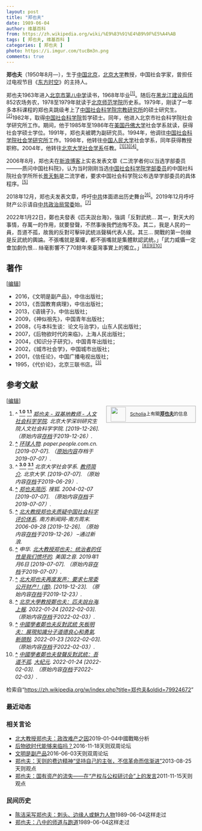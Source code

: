 ```yaml
---
layout: post
title: "郑也夫"
date: 1989-06-04
author: 维基百科
from: https://zh.wikipedia.org/wiki/%E9%83%91%E4%B9%9F%E5%A4%AB
tags: [ 郑也夫, 维基百科 ]
categories: [ 郑也夫 ]
photo: https://i.imgur.com/tucBm3n.png
comments: true
---
```

<div class="mw-content-ltr mw-parser-output" lang="zh" dir="ltr"><style data-mw-deduplicate="TemplateStyles:r83732082">.mw-parser-output .infobox-subbox{padding:0;border:none;margin:-3px;width:auto;min-width:100%;font-size:100%;clear:none;float:none;background-color:transparent}.mw-parser-output .infobox-3cols-child{margin:auto}.mw-parser-output .infobox .navbar{font-size:100%}body.skin-minerva .mw-parser-output .infobox-header,body.skin-minerva .mw-parser-output .infobox-subheader,body.skin-minerva .mw-parser-output .infobox-above,body.skin-minerva .mw-parser-output .infobox-title,body.skin-minerva .mw-parser-output .infobox-image,body.skin-minerva .mw-parser-output .infobox-full-data,body.skin-minerva .mw-parser-output .infobox-below{text-align:center}@media screen{html.skin-theme-clientpref-night .mw-parser-output .infobox-full-data:not(.notheme)>div:not(.notheme)[style]{background:#1f1f23!important;color:#f8f9fa}@media screen and (prefers-color-scheme:dark){html.skin-theme-clientpref-os .mw-parser-output .infobox-full-data:not(.notheme) div:not(.notheme){background:#1f1f23!important;color:#f8f9fa}}html.skin-theme-clientpref-night .mw-parser-output .infobox td div:not(.notheme)[style]{background:transparent!important;color:var(--color-base,#202122)}@media screen and (prefers-color-scheme:dark){html.skin-theme-clientpref-os .mw-parser-output .infobox td div:not(.notheme)[style]{background:transparent!important;color:var(--color-base,#202122)}}html.skin-theme-clientpref-night .mw-parser-output .infobox td div.NavHead:not(.notheme)[style]{background:transparent!important}}@media screen and (prefers-color-scheme:dark){html.skin-theme-clientpref-os .mw-parser-output .infobox td div.NavHead:not(.notheme)[style]{background:transparent!important}}@media(min-width:640px){body.skin--responsive .mw-parser-output .infobox-table{display:table!important}body.skin--responsive .mw-parser-output .infobox-table>caption{display:table-caption!important}body.skin--responsive .mw-parser-output .infobox-table>tbody{display:table-row-group}body.skin--responsive .mw-parser-output .infobox-table tr{display:table-row!important}body.skin--responsive .mw-parser-output .infobox-table th,body.skin--responsive .mw-parser-output .infobox-table td{padding-left:inherit;padding-right:inherit}}</style><link rel="mw-deduplicated-inline-style" href="mw-data:TemplateStyles:r83732082">
<p><b>郑也夫</b>（1950年8月<span class="useeditintro" title="Template:BLP editintro">—</span>），生于<a href="/wiki/%E4%B8%AD%E8%8F%AF%E4%BA%BA%E6%B0%91%E5%85%B1%E5%92%8C%E5%9C%8B" class="mw-redirect" title="中華人民共和國">中国</a><a href="/wiki/%E5%8C%97%E4%BA%AC" class="mw-redirect" title="北京">北京</a>，<a href="/wiki/%E5%8C%97%E4%BA%AC%E5%A4%A7%E5%AD%A6" title="北京大学">北京大学</a>教授，中国社会学家，曾担任过电视节目《<a href="/wiki/%E4%B8%9C%E6%96%B9%E6%97%B6%E7%A9%BA" title="东方时空">东方时空</a>》的主持人。
</p>
<div class="mw-heading mw-heading2"></div>
<p>郑也夫1963年进入<a href="/wiki/%E5%8C%97%E4%BA%AC%E5%B8%82%E7%AC%AC%E5%85%AB%E4%B8%AD%E5%AD%A6" title="北京市第八中学">北京市第八中学</a>读书，1968年毕业<sup id="cite_ref-pkusz_1-0" class="reference"><a href="#cite_note-pkusz-1"><span class="cite-bracket">[</span>1<span class="cite-bracket">]</span></a></sup>。随后在<a href="/wiki/%E9%BB%91%E9%BE%99%E6%B1%9F%E5%BB%BA%E8%AE%BE%E5%85%B5%E5%9B%A2" class="mw-redirect" title="黑龙江建设兵团">黑龙江建设兵团</a>852农场务农，1978至1979年就读于<a href="/wiki/%E5%8C%97%E4%BA%AC%E5%B8%AB%E7%AF%84%E5%AD%B8%E9%99%A2" class="mw-redirect" title="北京師範學院">北京师范学院</a>历史系。1979年，刚读了一年多本科课程的郑也夫跳级考上了<a href="/w/index.php?title=%E4%B8%AD%E5%9B%BD%E7%A4%BE%E4%BC%9A%E7%A7%91%E5%AD%A6%E9%99%A2%E5%AE%97%E6%95%99%E7%A0%94%E7%A9%B6%E6%89%80&amp;action=edit&amp;redlink=1" class="new" title="中国社会科学院宗教研究所（页面不存在）">中国社会科学院宗教研究所</a>的硕士研究生。<sup id="cite_ref-2" class="reference"><a href="#cite_note-2"><span class="cite-bracket">[</span>2<span class="cite-bracket">]</span></a></sup>1982年，取得<a href="/wiki/%E4%B8%AD%E5%9B%BD%E7%A4%BE%E4%BC%9A%E7%A7%91%E5%AD%A6%E9%99%A2" title="中国社会科学院">中国社会科学院</a>哲学硕士。同年，他进入北京市社会科学院社会学研究所工作。期间，他于1985年至1986年在<a href="/wiki/%E7%BE%8E%E5%9B%BD" title="美国">美国</a><a href="/wiki/%E4%B8%B9%E4%BD%9B%E5%A4%A7%E5%AD%B8" title="丹佛大學">丹佛大学</a>社会学系就读，获得社会学硕士学位。1991年，郑也夫被聘为副研究员。1994年，他调往<a href="/wiki/%E4%B8%AD%E5%9B%BD%E7%A4%BE%E4%BC%9A%E7%A7%91%E5%AD%A6%E9%99%A2%E7%A4%BE%E4%BC%9A%E5%AD%A6%E7%A0%94%E7%A9%B6%E6%89%80" title="中国社会科学院社会学研究所">中国社会科学院社会学研究所</a>工作。1998年，他转往<a href="/wiki/%E4%B8%AD%E5%9B%BD%E4%BA%BA%E6%B0%91%E5%A4%A7%E5%AD%A6" title="中国人民大学">中国人民大学</a>社会学系，同年获得教授职称。2004年，他转往<a href="/wiki/%E5%8C%97%E4%BA%AC%E5%A4%A7%E5%AD%A6%E7%A4%BE%E4%BC%9A%E5%AD%A6%E7%B3%BB" title="北京大学社会学系">北京大学社会学系</a>任教。<sup id="cite_ref-pkusz_1-1" class="reference"><a href="#cite_note-pkusz-1"><span class="cite-bracket">[</span>1<span class="cite-bracket">]</span></a></sup><sup id="cite_ref-bjdx_3-0" class="reference"><a href="#cite_note-bjdx-3"><span class="cite-bracket">[</span>3<span class="cite-bracket">]</span></a></sup><sup id="cite_ref-4" class="reference"><a href="#cite_note-4"><span class="cite-bracket">[</span>4<span class="cite-bracket">]</span></a></sup>。
</p><p>2006年8月，郑也夫在<a href="/wiki/%E6%96%B0%E6%B5%AA%E5%8D%9A%E5%AE%A2" title="新浪博客">新浪博客</a>上实名发表文章《二流学者何以当选学部委员———质问中国社科院》，认为当时刚刚当选<a href="/wiki/%E4%B8%AD%E5%9B%BD%E7%A4%BE%E4%BC%9A%E7%A7%91%E5%AD%A6%E9%99%A2%E5%AD%A6%E9%83%A8%E5%A7%94%E5%91%98" title="中国社会科学院学部委员">中国社会科学院学部委员</a>的中国社科院社会学所所长<a href="/wiki/%E6%99%AF%E5%A4%A9%E9%AD%81" title="景天魁">景天魁</a>是二流学者，要求中国社会科学院公布选举学部委员的具体程序。<sup id="cite_ref-5" class="reference"><a href="#cite_note-5"><span class="cite-bracket">[</span>5<span class="cite-bracket">]</span></a></sup>
</p><p>2018年12月，郑也夫发表文章，呼吁<a href="/wiki/%E4%B8%AD%E5%85%B1" class="mw-redirect" title="中共">中共</a>体面退出历史舞台<sup id="cite_ref-6" class="reference"><a href="#cite_note-6"><span class="cite-bracket">[</span>6<span class="cite-bracket">]</span></a></sup>。2019年12月呼吁财产公示请自<a href="/wiki/%E4%B8%AD%E5%85%B1%E6%94%BF%E6%B2%BB%E5%B1%80%E5%B8%B8%E5%A7%94" class="mw-redirect" title="中共政治局常委">中共政治局常委</a>始。<sup id="cite_ref-7" class="reference"><a href="#cite_note-7"><span class="cite-bracket">[</span>7<span class="cite-bracket">]</span></a></sup>
</p><p>2022年1月22日，鄭也夫發表《匹夫說台海》，強調「反對武統… 其一，對天大的事情，存萬一的作用，就要發聲，不然事後我們追悔不及。其二，我是人民的一員，吾道不孤，故我的反對可擊碎武統派聲稱代表人民。其三... 開戰的第一防線是反武統的輿論。不張嘴就是棄權，都不張嘴就是集體默認武統。」「武力威懾一定會加劇仇恨... 絲毫影響不了70餘年來臺灣事實上的獨立。」<sup id="cite_ref-8" class="reference"><a href="#cite_note-8"><span class="cite-bracket">[</span>8<span class="cite-bracket">]</span></a></sup><sup id="cite_ref-9" class="reference"><a href="#cite_note-9"><span class="cite-bracket">[</span>9<span class="cite-bracket">]</span></a></sup><sup id="cite_ref-10" class="reference"><a href="#cite_note-10"><span class="cite-bracket">[</span>10<span class="cite-bracket">]</span></a></sup>
</p>
<div class="mw-heading mw-heading2"><h2 id="著作"><span id=".E8.91.97.E4.BD.9C"></span>著作</h2><span class="mw-editsection"><span class="mw-editsection-bracket">[</span><a href="/w/index.php?title=%E9%83%91%E4%B9%9F%E5%A4%AB&amp;action=edit&amp;section=2" title="编辑章节：著作"><span>编辑</span></a><span class="mw-editsection-bracket">]</span></span></div>
<ul><li>2016，《文明是副产品》，中信出版社；</li>
<li>2013，《吾国教育病理》，中信出版社；</li>
<li>2013，《语镜子》，中信出版社；</li>
<li>2009，《神似祖先》，中国青年出版社；</li>
<li>2008，《与本科生谈：论文与治学》，山东人民出版社；</li>
<li>2007，《后物欲时代的来临》，上海人民出版社；</li>
<li>2004，《知识分子研究》，中国青年出版社；</li>
<li>2002，《城市社会学》，中国城市出版社；</li>
<li>2001，《信任论》，中国广播电视出版社；</li>
<li>1995，《代价论》，北京三联书店。<sup id="cite_ref-bjdx_3-1" class="reference"><a href="#cite_note-bjdx-3"><span class="cite-bracket">[</span>3<span class="cite-bracket">]</span></a></sup></li></ul>
<div class="mw-heading mw-heading2"><h2 id="参考文献"><span id=".E5.8F.82.E8.80.83.E6.96.87.E7.8C.AE"></span>参考文献</h2><span class="mw-editsection"><span class="mw-editsection-bracket">[</span><a href="/w/index.php?title=%E9%83%91%E4%B9%9F%E5%A4%AB&amp;action=edit&amp;section=3" title="编辑章节：参考文献"><span>编辑</span></a><span class="mw-editsection-bracket">]</span></span></div>
<style data-mw-deduplicate="TemplateStyles:r82655521">.mw-parser-output .side-box{margin:4px 0;box-sizing:border-box;border:1px solid #aaa;font-size:88%;line-height:1.25em;background-color:#f9f9f9;display:flow-root}.mw-parser-output .side-box-abovebelow,.mw-parser-output .side-box-text{padding:0.25em 0.9em}.mw-parser-output .side-box-image{padding:2px 0 2px 0.9em;text-align:center}.mw-parser-output .side-box-imageright{padding:2px 0.9em 2px 0;text-align:center}@media(min-width:500px){.mw-parser-output .side-box-flex{display:flex;align-items:center}.mw-parser-output .side-box-text{flex:1}}@media(min-width:720px){.mw-parser-output .side-box{width:238px}.mw-parser-output .side-box-right{clear:right;float:right;margin-left:1em}.mw-parser-output .side-box-left{margin-right:1em}}</style><div class="side-box metadata side-box-right"><style data-mw-deduplicate="TemplateStyles:r82655520">.mw-parser-output .plainlist ol,.mw-parser-output .plainlist ul{line-height:inherit;list-style:none;margin:0;padding:0}.mw-parser-output .plainlist ol li,.mw-parser-output .plainlist ul li{margin-bottom:0}</style>
<div class="side-box-flex">
<div class="side-box-image"><span class="noviewer" typeof="mw:File"><span><img alt="" src="//upload.wikimedia.org/wikipedia/commons/thumb/3/32/Scholia_logo.svg/40px-Scholia_logo.svg.png" decoding="async" width="40" height="39" class="mw-file-element" srcset="//upload.wikimedia.org/wikipedia/commons/thumb/3/32/Scholia_logo.svg/60px-Scholia_logo.svg.png 1.5x, //upload.wikimedia.org/wikipedia/commons/thumb/3/32/Scholia_logo.svg/80px-Scholia_logo.svg.png 2x" data-file-width="107" data-file-height="104"></span></span></div>
<div class="side-box-text plainlist"><a href="https://www.wikidata.org/wiki/Wikidata:Scholia/zh" class="extiw" title="d:Wikidata:Scholia/zh">Scholia</a>上有關<b><a href="https://iw.toolforge.org/scholia/author/Q67931594" class="extiw" title="toolforge:scholia/author/Q67931594">郑也夫</a></b>的信息</div></div>
</div>
<div class="reflist columns references-column-width" style="-moz-column-width: 30em; -webkit-column-width: 30em; column-width: 30em; list-style-type: decimal;">
<ol class="references">
<li id="cite_note-pkusz-1"><span class="mw-cite-backlink">^ <a href="#cite_ref-pkusz_1-0"><sup><b>1.0</b></sup></a> <a href="#cite_ref-pkusz_1-1"><sup><b>1.1</b></sup></a></span> <span class="reference-text"><cite class="citation web"><a rel="nofollow" class="external text" href="http://rw.pkusz.edu.cn/article-1506-34.html">郑也夫 - 双基地教师 - 人文社会科学学院</a>. 北京大学深圳研究生院人文社会科学学院.  <span class="reference-accessdate"> [<span class="nowrap">2019-12-26</span>]</span>. （原始内容<a rel="nofollow" class="external text" href="https://web.archive.org/web/20191226023632/http://rw.pkusz.edu.cn/article-1506-34.html">存档</a>于2019-12-26）.</cite><span title="ctx_ver=Z39.88-2004&amp;rfr_id=info%3Asid%2Fzh.wikipedia.org%3A%E9%83%91%E4%B9%9F%E5%A4%AB&amp;rft.atitle=%E9%83%91%E4%B9%9F%E5%A4%AB+-+%E5%8F%8C%E5%9F%BA%E5%9C%B0%E6%95%99%E5%B8%88+-+%E4%BA%BA%E6%96%87%E7%A4%BE%E4%BC%9A%E7%A7%91%E5%AD%A6%E5%AD%A6%E9%99%A2&amp;rft.genre=unknown&amp;rft.jtitle=%E5%8C%97%E4%BA%AC%E5%A4%A7%E5%AD%A6%E6%B7%B1%E5%9C%B3%E7%A0%94%E7%A9%B6%E7%94%9F%E9%99%A2%E4%BA%BA%E6%96%87%E7%A4%BE%E4%BC%9A%E7%A7%91%E5%AD%A6%E5%AD%A6%E9%99%A2&amp;rft_id=http%3A%2F%2Frw.pkusz.edu.cn%2Farticle-1506-34.html&amp;rft_val_fmt=info%3Aofi%2Ffmt%3Akev%3Amtx%3Ajournal" class="Z3988"><span style="display:none;">&nbsp;</span></span></span>
</li>
<li id="cite_note-2"><span class="mw-cite-backlink"><b><a href="#cite_ref-2">^</a></b></span> <span class="reference-text"><cite class="citation web"><a rel="nofollow" class="external text" href="https://web.archive.org/web/20190707115948/http://paper.people.com.cn/hqrw/html/2014-01/16/content_1378457.htm">环球人物</a>. paper.people.com.cn.  <span class="reference-accessdate"> [<span class="nowrap">2019-07-07</span>]</span>. （<a rel="nofollow" class="external text" href="http://paper.people.com.cn/hqrw/html/2014-01/16/content_1378457.htm">原始内容</a>存档于2019-07-07）.</cite><span title="ctx_ver=Z39.88-2004&amp;rfr_id=info%3Asid%2Fzh.wikipedia.org%3A%E9%83%91%E4%B9%9F%E5%A4%AB&amp;rft.atitle=%E7%8E%AF%E7%90%83%E4%BA%BA%E7%89%A9&amp;rft.genre=unknown&amp;rft.jtitle=paper.people.com.cn&amp;rft_id=http%3A%2F%2Fpaper.people.com.cn%2Fhqrw%2Fhtml%2F2014-01%2F16%2Fcontent_1378457.htm&amp;rft_val_fmt=info%3Aofi%2Ffmt%3Akev%3Amtx%3Ajournal" class="Z3988"><span style="display:none;">&nbsp;</span></span></span>
</li>
<li id="cite_note-bjdx-3"><span class="mw-cite-backlink">^ <a href="#cite_ref-bjdx_3-0"><sup><b>3.0</b></sup></a> <a href="#cite_ref-bjdx_3-1"><sup><b>3.1</b></sup></a></span> <span class="reference-text"><cite class="citation web">北京大学社会学系. <a rel="nofollow" class="external text" href="http://www.shehui.pku.edu.cn/sz/content.aspx?nodeid=586">教师简介</a>. 北京大学.  <span class="reference-accessdate"> [<span class="nowrap">2019-07-07</span>]</span>. （原始内容<a rel="nofollow" class="external text" href="https://web.archive.org/web/20190629211039/http://www.shehui.pku.edu.cn/sz/content.aspx?nodeid=586">存档</a>于2019-06-29）.</cite><span title="ctx_ver=Z39.88-2004&amp;rfr_id=info%3Asid%2Fzh.wikipedia.org%3A%E9%83%91%E4%B9%9F%E5%A4%AB&amp;rft.atitle=%E6%95%99%E5%B8%88%E7%AE%80%E4%BB%8B&amp;rft.au=%E5%8C%97%E4%BA%AC%E5%A4%A7%E5%AD%A6%E7%A4%BE%E4%BC%9A%E5%AD%A6%E7%B3%BB&amp;rft.genre=unknown&amp;rft.jtitle=%E5%8C%97%E4%BA%AC%E5%A4%A7%E5%AD%A6&amp;rft_id=http%3A%2F%2Fwww.shehui.pku.edu.cn%2Fsz%2Fcontent.aspx%3Fnodeid%3D586&amp;rft_val_fmt=info%3Aofi%2Ffmt%3Akev%3Amtx%3Ajournal" class="Z3988"><span style="display:none;">&nbsp;</span></span></span>
</li>
<li id="cite_note-4"><span class="mw-cite-backlink"><b><a href="#cite_ref-4">^</a></b></span> <span class="reference-text"><cite class="citation web"><a rel="nofollow" class="external text" href="http://auto.sohu.com/2004/02/07/29/article218972972.shtml">郑也夫简历</a>. 搜狐. 2004-02-07 <span class="reference-accessdate"> [<span class="nowrap">2019-07-07</span>]</span>. （原始内容<a rel="nofollow" class="external text" href="https://web.archive.org/web/20190707120610/http://auto.sohu.com/2004/02/07/29/article218972972.shtml">存档</a>于2019-07-07）.</cite><span title="ctx_ver=Z39.88-2004&amp;rfr_id=info%3Asid%2Fzh.wikipedia.org%3A%E9%83%91%E4%B9%9F%E5%A4%AB&amp;rft.atitle=%E9%83%91%E4%B9%9F%E5%A4%AB%E7%AE%80%E5%8E%86&amp;rft.date=2004-02-07&amp;rft.genre=unknown&amp;rft.jtitle=%E6%90%9C%E7%8B%90&amp;rft_id=http%3A%2F%2Fauto.sohu.com%2F2004%2F02%2F07%2F29%2Farticle218972972.shtml&amp;rft_val_fmt=info%3Aofi%2Ffmt%3Akev%3Amtx%3Ajournal" class="Z3988"><span style="display:none;">&nbsp;</span></span></span>
</li>
<li id="cite_note-5"><span class="mw-cite-backlink"><b><a href="#cite_ref-5">^</a></b></span> <span class="reference-text"><cite class="citation news"><a rel="nofollow" class="external text" href="http://news.sina.com.cn/c/2006-09-28/144110132435s.shtml">北大教授郑也夫质疑中国社会科学评价体系</a>. 南方新闻网-南方周末. 2006-09-28 <span class="reference-accessdate"> [<span class="nowrap">2019-12-26</span>]</span>. （原始内容<a rel="nofollow" class="external text" href="https://web.archive.org/web/20191226024307/http://news.sina.com.cn/c/2006-09-28/144110132435s.shtml">存档</a>于2019-12-26） –通过新浪.</cite><span title="ctx_ver=Z39.88-2004&amp;rfr_id=info%3Asid%2Fzh.wikipedia.org%3A%E9%83%91%E4%B9%9F%E5%A4%AB&amp;rft.atitle=%E5%8C%97%E5%A4%A7%E6%95%99%E6%8E%88%E9%83%91%E4%B9%9F%E5%A4%AB%E8%B4%A8%E7%96%91%E4%B8%AD%E5%9B%BD%E7%A4%BE%E4%BC%9A%E7%A7%91%E5%AD%A6%E8%AF%84%E4%BB%B7%E4%BD%93%E7%B3%BB&amp;rft.date=2006-09-28&amp;rft.genre=article&amp;rft.jtitle=%E5%8D%97%E6%96%B9%E6%96%B0%E9%97%BB%E7%BD%91-%E5%8D%97%E6%96%B9%E5%91%A8%E6%9C%AB&amp;rft_id=http%3A%2F%2Fnews.sina.com.cn%2Fc%2F2006-09-28%2F144110132435s.shtml&amp;rft_val_fmt=info%3Aofi%2Ffmt%3Akev%3Amtx%3Ajournal" class="Z3988"><span style="display:none;">&nbsp;</span></span></span>
</li>
<li id="cite_note-6"><span class="mw-cite-backlink"><b><a href="#cite_ref-6">^</a></b></span> <span class="reference-text"><cite class="citation news">申华. <a rel="nofollow" class="external text" href="https://www.voachinese.com/a/Peking-University-Professor-On-China-Political-Reform-20190106/4730770.html">北大教授郑也夫：统治者的任性是我们惯坏的</a>. 美国之音. 2019年1月6日 <span class="reference-accessdate"> [<span class="nowrap">2019-07-07</span>]</span>. （原始内容<a rel="nofollow" class="external text" href="https://web.archive.org/web/20190707121450/https://www.voachinese.com/a/Peking-University-Professor-On-China-Political-Reform-20190106/4730770.html">存档</a>于2019-07-07）.</cite><span title="ctx_ver=Z39.88-2004&amp;rfr_id=info%3Asid%2Fzh.wikipedia.org%3A%E9%83%91%E4%B9%9F%E5%A4%AB&amp;rft.atitle=%E5%8C%97%E5%A4%A7%E6%95%99%E6%8E%88%E9%83%91%E4%B9%9F%E5%A4%AB%EF%BC%9A%E7%BB%9F%E6%B2%BB%E8%80%85%E7%9A%84%E4%BB%BB%E6%80%A7%E6%98%AF%E6%88%91%E4%BB%AC%E6%83%AF%E5%9D%8F%E7%9A%84&amp;rft.au=%E7%94%B3%E5%8D%8E&amp;rft.date=2019-01-06&amp;rft.genre=article&amp;rft_id=https%3A%2F%2Fwww.voachinese.com%2Fa%2FPeking-University-Professor-On-China-Political-Reform-20190106%2F4730770.html&amp;rft_val_fmt=info%3Aofi%2Ffmt%3Akev%3Amtx%3Ajournal" class="Z3988"><span style="display:none;">&nbsp;</span></span></span>
</li>
<li id="cite_note-7"><span class="mw-cite-backlink"><b><a href="#cite_ref-7">^</a></b></span> <span class="reference-text"><cite class="citation web"><a rel="nofollow" class="external text" href="https://www.wenxuecity.com/news/2019/12/23/8967060.html">北大郑也夫再度发声：要求七常委公开财产！(图)</a>.  <span class="reference-accessdate"> [<span class="nowrap">2019-12-23</span>]</span>. （原始内容<a rel="nofollow" class="external text" href="https://web.archive.org/web/20191223191613/https://www.wenxuecity.com/news/2019/12/23/8967060.html">存档</a>于2019-12-23）.</cite><span title="ctx_ver=Z39.88-2004&amp;rfr_id=info%3Asid%2Fzh.wikipedia.org%3A%E9%83%91%E4%B9%9F%E5%A4%AB&amp;rft.btitle=%E5%8C%97%E5%A4%A7%E9%83%91%E4%B9%9F%E5%A4%AB%E5%86%8D%E5%BA%A6%E5%8F%91%E5%A3%B0%EF%BC%9A%E8%A6%81%E6%B1%82%E4%B8%83%E5%B8%B8%E5%A7%94%E5%85%AC%E5%BC%80%E8%B4%A2%E4%BA%A7%EF%BC%81%28%E5%9B%BE%29&amp;rft.genre=unknown&amp;rft_id=https%3A%2F%2Fwww.wenxuecity.com%2Fnews%2F2019%2F12%2F23%2F8967060.html&amp;rft_val_fmt=info%3Aofi%2Ffmt%3Akev%3Amtx%3Abook" class="Z3988"><span style="display:none;">&nbsp;</span></span></span>
</li>
<li id="cite_note-8"><span class="mw-cite-backlink"><b><a href="#cite_ref-8">^</a></b></span> <span class="reference-text"><cite class="citation news"><a rel="nofollow" class="external text" href="https://www.upmedia.mg/news_info.php?SerialNo=136171&amp;Type=2">北京大學教授鄭也夫：匹夫說台海</a>. <a href="/wiki/%E4%B8%8A%E5%A0%B1" title="上報">上報</a>. 2022-01-24 <span class="reference-accessdate"> [<span class="nowrap">2022-02-03</span>]</span>. （原始内容<a rel="nofollow" class="external text" href="https://web.archive.org/web/20220203141659/https://www.upmedia.mg/news_info.php?SerialNo=136171&amp;Type=2">存档</a>于2022-02-03）.</cite><span title="ctx_ver=Z39.88-2004&amp;rfr_id=info%3Asid%2Fzh.wikipedia.org%3A%E9%83%91%E4%B9%9F%E5%A4%AB&amp;rft.atitle=%E5%8C%97%E4%BA%AC%E5%A4%A7%E5%AD%B8%E6%95%99%E6%8E%88%E9%84%AD%E4%B9%9F%E5%A4%AB%EF%BC%9A%E5%8C%B9%E5%A4%AB%E8%AA%AA%E5%8F%B0%E6%B5%B7&amp;rft.date=2022-01-24&amp;rft.genre=article&amp;rft.jtitle=%E4%B8%8A%E5%A0%B1&amp;rft_id=https%3A%2F%2Fwww.upmedia.mg%2Fnews_info.php%3FSerialNo%3D136171%26Type%3D2&amp;rft_val_fmt=info%3Aofi%2Ffmt%3Akev%3Amtx%3Ajournal" class="Z3988"><span style="display:none;">&nbsp;</span></span></span>
</li>
<li id="cite_note-9"><span class="mw-cite-backlink"><b><a href="#cite_ref-9">^</a></b></span> <span class="reference-text"><cite class="citation news"><a rel="nofollow" class="external text" href="https://newtalk.tw/news/view/2022-01-23/700794?utm_source=dable&amp;utm_medium=referral">中國學者鄭也夫反對武統 矢板明夫：展現知識分子道德良心和勇氣</a>. <a href="/wiki/%E6%96%B0%E9%A0%AD%E6%AE%BC" class="mw-redirect" title="新頭殼">新頭殼</a>. 2022-01-23 <span class="reference-accessdate"> [<span class="nowrap">2022-02-03</span>]</span>. （原始内容<a rel="nofollow" class="external text" href="https://web.archive.org/web/20220203130626/https://newtalk.tw/news/view/2022-01-23/700794?utm_source=dable&amp;utm_medium=referral">存档</a>于2022-02-03）.</cite><span title="ctx_ver=Z39.88-2004&amp;rfr_id=info%3Asid%2Fzh.wikipedia.org%3A%E9%83%91%E4%B9%9F%E5%A4%AB&amp;rft.atitle=%E4%B8%AD%E5%9C%8B%E5%AD%B8%E8%80%85%E9%84%AD%E4%B9%9F%E5%A4%AB%E5%8F%8D%E5%B0%8D%E6%AD%A6%E7%B5%B1+%E7%9F%A2%E6%9D%BF%E6%98%8E%E5%A4%AB%EF%BC%9A%E5%B1%95%E7%8F%BE%E7%9F%A5%E8%AD%98%E5%88%86%E5%AD%90%E9%81%93%E5%BE%B7%E8%89%AF%E5%BF%83%E5%92%8C%E5%8B%87%E6%B0%A3&amp;rft.date=2022-01-23&amp;rft.genre=article&amp;rft.jtitle=%E6%96%B0%E9%A0%AD%E6%AE%BC&amp;rft_id=https%3A%2F%2Fnewtalk.tw%2Fnews%2Fview%2F2022-01-23%2F700794%3Futm_source%3Ddable%26utm_medium%3Dreferral&amp;rft_val_fmt=info%3Aofi%2Ffmt%3Akev%3Amtx%3Ajournal" class="Z3988"><span style="display:none;">&nbsp;</span></span></span>
</li>
<li id="cite_note-10"><span class="mw-cite-backlink"><b><a href="#cite_ref-10">^</a></b></span> <span class="reference-text"><cite class="citation news"><a rel="nofollow" class="external text" href="https://www.epochtimes.com/b5/22/1/24/n13525037.htm">中國學者鄭也夫發聲反對武統：吾道不孤</a>. <a href="/wiki/%E5%A4%A7%E7%B4%80%E5%85%83" class="mw-redirect" title="大紀元">大紀元</a>. 2022-01-24 <span class="reference-accessdate"> [<span class="nowrap">2022-02-03</span>]</span>. （原始内容<a rel="nofollow" class="external text" href="https://web.archive.org/web/20220203214223/https://www.epochtimes.com/b5/22/1/24/n13525037.htm">存档</a>于2022-02-03）.</cite><span title="ctx_ver=Z39.88-2004&amp;rfr_id=info%3Asid%2Fzh.wikipedia.org%3A%E9%83%91%E4%B9%9F%E5%A4%AB&amp;rft.atitle=%E4%B8%AD%E5%9C%8B%E5%AD%B8%E8%80%85%E9%84%AD%E4%B9%9F%E5%A4%AB%E7%99%BC%E8%81%B2%E5%8F%8D%E5%B0%8D%E6%AD%A6%E7%B5%B1%EF%BC%9A%E5%90%BE%E9%81%93%E4%B8%8D%E5%AD%A4&amp;rft.date=2022-01-24&amp;rft.genre=article&amp;rft.jtitle=%E5%A4%A7%E7%B4%80%E5%85%83&amp;rft_id=https%3A%2F%2Fwww.epochtimes.com%2Fb5%2F22%2F1%2F24%2Fn13525037.htm&amp;rft_val_fmt=info%3Aofi%2Ffmt%3Akev%3Amtx%3Ajournal" class="Z3988"><span style="display:none;">&nbsp;</span></span></span>
</li>
</ol></div>

<!-- 
NewPP limit report
Parsed by mw‐web.codfw.main‐677fb7ddb4‐ptwqw
Cached time: 20240809052330
Cache expiry: 2592000
Reduced expiry: false
Complications: []
CPU time usage: 0.366 seconds
Real time usage: 0.469 seconds
Preprocessor visited node count: 3139/1000000
Post‐expand include size: 43278/2097152 bytes
Template argument size: 3809/2097152 bytes
Highest expansion depth: 21/100
Expensive parser function count: 11/500
Unstrip recursion depth: 0/20
Unstrip post‐expand size: 22378/5000000 bytes
Lua time usage: 0.143/10.000 seconds
Lua memory usage: 4622720/52428800 bytes
Number of Wikibase entities loaded: 1/400
-->
<!--
Transclusion expansion time report (%,ms,calls,template)
100.00%  402.837      1 -total
 43.63%  175.758      1 Template:Infobox_academic
 42.57%  171.501      1 Template:Infobox_person
 34.57%  139.267      1 Template:Infobox_person/core
 34.53%  139.098      3 Template:Infobox
 26.41%  106.376      1 Template:Reflist
 16.74%   67.427      5 Template:Cite_web
 10.66%   42.961      1 Template:Scholia
 10.26%   41.317      1 Template:Authority_control
 10.12%   40.787      1 Template:Side_box
-->

<!-- Saved in parser cache with key zhwiki:pcache:idhash:6646596-0!canonical!zh and timestamp 20240809052330 and revision id 79924672. Rendering was triggered because: page-view
 -->
</div><!--esi <esi:include src="/esitest-fa8a495983347898/content" /> --><noscript><img src="https://login.wikimedia.org/wiki/Special:CentralAutoLogin/start?type=1x1" alt="" width="1" height="1" style="border: none; position: absolute;"></noscript>
<div class="printfooter" data-nosnippet="">检索自“<a dir="ltr" href="https://zh.wikipedia.org/w/index.php?title=郑也夫&amp;oldid=79924672">https://zh.wikipedia.org/w/index.php?title=郑也夫&amp;oldid=79924672</a>”</div><div id="recent-news"><h3>最近动态</h3><ul></ul></div><div id="open-opinion"><h3>相关言论</h3><ul><li><a href="https://nodebe4.github.io/opinion/2019-01-04/%E5%8C%97%E5%A4%A7%E6%95%99%E6%8E%88%E9%83%91%E4%B9%9F%E5%A4%AB-%E6%94%BF%E6%94%B9%E9%9A%BE%E4%BA%A7%E4%B9%8B%E5%9B%A0/" title="">北大教授郑也夫：政改难产之因</a><time>2019-01-04</time><a class="tag">中國戰略分析</a></li>
<li><a href="https://nodebe4.github.io/opinion/2016-11-18/%E5%90%8E%E7%89%A9%E6%AC%B2%E6%97%B6%E4%BB%A3%E8%83%BD%E5%A4%9F%E6%9D%A5%E4%B8%B4%E5%90%97/" title="郑也夫">后物欲时代能够来临吗？</a><time>2016-11-18</time><a class="tag">天则双周论坛</a></li>
<li><a href="https://nodebe4.github.io/opinion/2016-06-03/%E6%96%87%E6%98%8E%E6%98%AF%E5%89%AF%E4%BA%A7%E5%93%81/" title="郑也夫">文明是副产品</a><time>2016-06-03</time><a class="tag">天则双周论坛</a></li>
<li><a href="https://nodebe4.github.io/opinion/2013-08-25/%E9%83%91%E4%B9%9F%E5%A4%AB-%E5%A4%A9%E5%88%99%E7%9A%84%E8%B4%B9%E8%BE%B9%E7%B2%BE%E7%A5%9E-%E5%9D%9A%E6%8C%81%E8%87%AA%E5%B7%B1%E7%9A%84%E4%B8%BB%E5%BC%A0-%E4%B8%8D%E4%BF%A1%E9%9D%A9%E5%91%BD%E8%80%8C%E4%BF%A1%E6%B8%90%E8%BF%9B/" title="郑也夫">郑也夫：天则的费边精神“坚持自己的主张，不信革命而信渐进”</a><time>2013-08-25</time><a class="tag">天则观点</a></li>
<li><a href="https://nodebe4.github.io/opinion/2011-11-15/%E9%83%91%E4%B9%9F%E5%A4%AB-%E5%9B%BD%E6%9C%89%E8%B5%84%E4%BA%A7%E7%9A%84%E6%B5%81%E5%A4%B1-%E5%9C%A8-%E4%BA%A7%E6%9D%83%E4%B8%8E%E5%85%AC%E6%9D%83%E7%A0%94%E8%AE%A8%E4%BC%9A-%E4%B8%8A%E7%9A%84%E5%8F%91%E8%A8%80/" title="郑也夫">郑也夫：国有资产的流失——在“产权与公权研讨会”上的发言</a><time>2011-11-15</time><a class="tag">天则观点</a></li>
</ul></div><div id="mjls-record"><h3>民间历史</h3><ul><li><a href="https://nodebe4.github.io/mjlsh/1989-06-04/%E9%99%88%E6%B4%81%E9%87%87%E5%86%99%E9%83%91%E4%B9%9F%E5%A4%AB-%E5%88%BA%E5%A4%B4-%E8%BE%B9%E7%BC%98%E4%BA%BA%E6%88%96%E9%AD%85%E5%8A%9B%E4%BA%BA%E7%89%A9/" title="陈洁采写郑也夫">陈洁采写郑也夫：刺头、边缘人或魅力人物</a><time>1989-06-04</time><a class="tag">这样走过</a></li>
<li><a href="https://nodebe4.github.io/mjlsh/1989-06-04/%E9%83%91%E4%B9%9F%E5%A4%AB-%E5%85%AB%E4%B8%AD%E7%9A%84%E5%B8%88%E9%81%93%E4%B8%8E%E8%B7%91%E9%81%93/" title="郑也夫">郑也夫：八中的师道与跑道</a><time>1989-06-04</time><a class="tag">这样走过</a></li>
</ul></div>